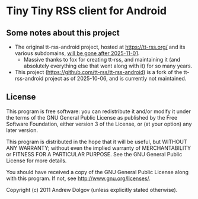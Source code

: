 Tiny Tiny RSS client for Android
================================

## Some notes about this project

* The original tt-rss-android project, hosted at https://tt-rss.org/ and its various subdomains, [will be gone after 2025-11-01](https://community.tt-rss.org/t/the-end-of-tt-rss-org/7164).
  * Massive thanks to fox for creating tt-rss, and maintaining it (and absolutely everything else that went along with it) for so many years.
* This project (https://github.com/tt-rss/tt-rss-android) is a fork of the tt-rss-android project as of 2025-10-06, and is currently not maintained. 

## License

This program is free software: you can redistribute it and/or modify
it under the terms of the GNU General Public License as published by
the Free Software Foundation, either version 3 of the License, or
(at your option) any later version.

This program is distributed in the hope that it will be useful,
but WITHOUT ANY WARRANTY; without even the implied warranty of
MERCHANTABILITY or FITNESS FOR A PARTICULAR PURPOSE.  See the
GNU General Public License for more details.

You should have received a copy of the GNU General Public License
along with this program.  If not, see <http://www.gnu.org/licenses/>.

Copyright (c) 2011 Andrew Dolgov (unless explicitly stated otherwise).
